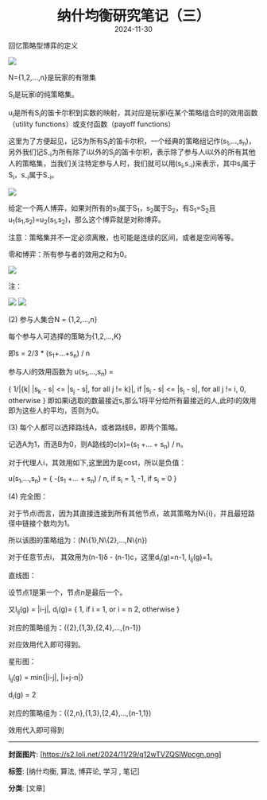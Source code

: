 <div style="text-align:center;font-weight:bold;font-size:2em"> 纳什均衡研究笔记（三） </div>

<div style="text-align:center;">2024-11-30</div>

回忆策略型博弈的定义

<img src="https://s2.loli.net/2024/12/01/Q2P65JgfiuCVdEF.png"/>

N={1,2,...,n}是玩家的有限集

S<sub>i</sub>是玩家i的纯策略集。

u<sub>i</sub>是所有S<sub>i</sub>的笛卡尔积到实数的映射，其对应是玩家i在某个策略组合时的效用函数（utility functions）或支付函数（payoff functions）

这里为了方便起见，记S为所有S<sub>i</sub>的笛卡尔积，一个经典的策略组记作(s<sub>1</sub>,...,s<sub>n</sub>)，另外我们记S<sub>-i</sub>为所有除了i以外的S<sub>j</sub>的笛卡尔积，表示除了参与人i以外的所有其他人的策略集，当我们关注特定参与人时，我们就可以用(s<sub>i</sub>,s<sub>-i</sub>)来表示，其中s<sub>i</sub>属于S<sub>i</sub>，s<sub>-i</sub>属于S<sub>-i</sub>。

<img src="https://s2.loli.net/2024/12/01/BmLMt9KZCvG4Ncj.png"/>

给定一个两人博弈，如果对所有的s<sub>1</sub>属于S<sub>1</sub>，s<sub>2</sub>属于S<sub>2</sub>，有S<sub>1</sub>=S<sub>2</sub>且u<sub>1</sub>(s<sub>1</sub>,s<sub>2</sub>)=u<sub>2</sub>(s<sub>1</sub>,s<sub>2</sub>)，那么这个博弈就是对称博弈。

注意：策略集并不一定必须离散，也可能是连续的区间，或者是空间等等。

零和博弈：所有参与者的效用之和为0。

<img src="https://s2.loli.net/2024/12/01/BCXUM6er1JfYOAo.png"/>

注：

<img src="https://s2.loli.net/2024/12/01/PxW6KZCL2og49we.png"/>

<img src="https://s2.loli.net/2024/12/01/s8WixDlOTv2ZRIw.png"/>

(2) 
参与人集合N = {1,2,...,n}

每个参与人可选择的策略为{1,2,...,K}

即s = 2/3 * (s<sub>1</sub>+...+s<sub>n</sub>) / n

参与人i的效用函数为
u(s<sub>1</sub>,...,s<sub>n</sub>) = 

{
    1/|{k| |s<sub>k</sub> - s| <= |s<sub>j</sub> - s|, for all j != k}|, if |s<sub>i</sub> - s| <= |s<sub>j</sub> - s|, for all j != i,
    0, otherwise
}
即如果i选取的数最接近s,那么1将平分给所有最接近的人,此时i的效用即为这些人的平均，否则为0。

(3)
每个人都可以选择路线A，或者路线B，即两个策略。

记选A为1，而选B为0，则A路线的c(x)=(s<sub>1</sub> +... + s<sub>n</sub>) / n。

对于代理人i，其效用如下,这里因为是cost，所以是负值：

u(s<sub>1</sub>,...,s<sub>n</sub>) = 
{
    -(s<sub>1</sub> +... + s<sub>n</sub>) / n, if s<sub>i</sub> = 1,
    -1, if s<sub>i</sub> = 0
}

(4)
完全图：

对于节点i而言，因为其直接连接到所有其他节点，故其策略为N\\{i}，并且最短路径中链接个数均为1。

所以该图的策略组为：(N\\{1},N\\{2},...,N\\{n})

对于任意节点i， 其效用为(n-1)δ - (n-1)c，这里d<sub>i</sub>(g)=n-1, l<sub>ij</sub>(g)=1。

直线图：

设节点1是第一个，节点n是最后一个。

又l<sub>ij</sub>(g) = |i-j|, d<sub>i</sub>(g)=
{
    1, if i = 1, or i = n
    2, otherwise
}

对应的策略组为：({2},{1,3},{2,4},...,{n-1})

对应效用代入即可得到。

星形图：

l<sub>ij</sub>(g) = min{|i-j|, |i+j-n|}

d<sub>i</sub>(g) = 2

对应的策略组为：({2,n},{1,3},{2,4},...,{n-1,1})

效用代入即可得到

---
**封面图片**: [https://s2.loli.net/2024/11/29/q12wTVZQSlWpcgn.png]

**标签**: [纳什均衡, 算法, 博弈论, 学习 , 笔记]

**分类**: [文章]
